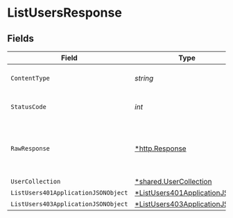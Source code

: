 # ListUsersResponse


## Fields

| Field                                                                                  | Type                                                                                   | Required                                                                               | Description                                                                            |
| -------------------------------------------------------------------------------------- | -------------------------------------------------------------------------------------- | -------------------------------------------------------------------------------------- | -------------------------------------------------------------------------------------- |
| `ContentType`                                                                          | *string*                                                                               | :heavy_check_mark:                                                                     | HTTP response content type for this operation                                          |
| `StatusCode`                                                                           | *int*                                                                                  | :heavy_check_mark:                                                                     | HTTP response status code for this operation                                           |
| `RawResponse`                                                                          | [*http.Response](https://pkg.go.dev/net/http#Response)                                 | :heavy_minus_sign:                                                                     | Raw HTTP response; suitable for custom response parsing                                |
| `UserCollection`                                                                       | [*shared.UserCollection](../../models/shared/usercollection.md)                        | :heavy_minus_sign:                                                                     | OK                                                                                     |
| `ListUsers401ApplicationJSONObject`                                                    | [*ListUsers401ApplicationJSON](../../models/operations/listusers401applicationjson.md) | :heavy_minus_sign:                                                                     | Unauthenticated                                                                        |
| `ListUsers403ApplicationJSONObject`                                                    | [*ListUsers403ApplicationJSON](../../models/operations/listusers403applicationjson.md) | :heavy_minus_sign:                                                                     | Forbidden                                                                              |